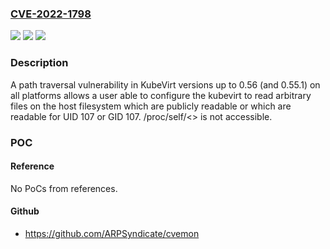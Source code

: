 ### [CVE-2022-1798](https://cve.mitre.org/cgi-bin/cvename.cgi?name=CVE-2022-1798)
![](https://img.shields.io/static/v1?label=Product&message=Kubevirt&color=blue)
![](https://img.shields.io/static/v1?label=Version&message=n%2Fa&color=blue)
![](https://img.shields.io/static/v1?label=Vulnerability&message=CWE-20%20Improper%20Input%20Validation&color=brighgreen)

### Description

A path traversal vulnerability in KubeVirt versions up to 0.56 (and 0.55.1) on all platforms allows a user able to configure the kubevirt to read arbitrary files on the host filesystem which are publicly readable or which are readable for UID 107 or GID 107. /proc/self/<> is not accessible.

### POC

#### Reference
No PoCs from references.

#### Github
- https://github.com/ARPSyndicate/cvemon

